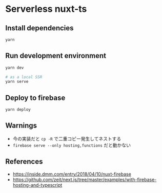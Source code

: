 # Serverless nuxt-ts
## Install dependencies
```bash
yarn
```

## Run development environment
```bash
yarn dev
```

```bash
# as a local SSR
yarn serve
```

## Deploy to firebase
```bash
yarn deploy
```

## Warnings
- 今の実装だと `cp -R` で二重コピー発生してネストする
- `firebase serve --only hosting,functions` だと動かない

## References
- https://inside.dmm.com/entry/2018/04/10/nuxt-firebase
- https://github.com/zeit/next.js/tree/master/examples/with-firebase-hosting-and-typescript

